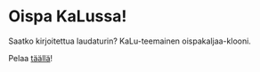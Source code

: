 # Oispa KaLussa!
Saatko kirjoitettua laudaturin? KaLu-teemainen oispakaljaa-klooni.

Pelaa [täällä](https://oispakalussa.tk/)!

